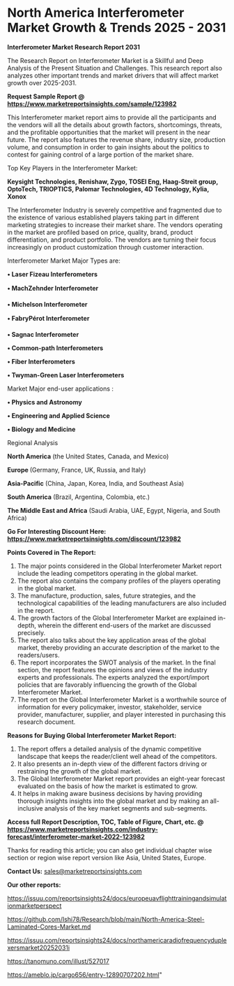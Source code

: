 # North America Interferometer Market Growth & Trends 2025 - 2031

<strong>Interferometer Market Research Report 2031</strong>

The Research Report on Interferometer Market is a Skillful and Deep Analysis of the Present Situation and Challenges. This research report also analyzes other important trends and market drivers that will affect market growth over 2025-2031.

<strong>Request Sample Report @ <a href=https://www.marketreportsinsights.com/sample/123982>https://www.marketreportsinsights.com/sample/123982</a></strong>

This Interferometer market report aims to provide all the participants and the vendors will all the details about growth factors, shortcomings, threats, and the profitable opportunities that the market will present in the near future. The report also features the revenue share, industry size, production volume, and consumption in order to gain insights about the politics to contest for gaining control of a large portion of the market share.

Top Key Players in the Interferometer Market:

<strong>Keysight Technologies, Renishaw, Zygo, TOSEI Eng, Haag-Streit group, OptoTech, TRIOPTICS, Palomar Technologies, 4D Technology, Kylia, Xonox</strong>

The Interferometer Industry is severely competitive and fragmented due to the existence of various established players taking part in different marketing strategies to increase their market share. The vendors operating in the market are profiled based on price, quality, brand, product differentiation, and product portfolio. The vendors are turning their focus increasingly on product customization through customer interaction.

Interferometer Market Major Types are:

<strong>• Laser Fizeau Interferometers

• MachZehnder Interferometer

• Michelson Interferometer

• FabryPérot Interferometer

• Sagnac Interferometer

• Common-path Interferometers

• Fiber Interferometers

• Twyman-Green Laser Interferometers</strong>

Market Major end-user applications :

<strong>• Physics and Astronomy

• Engineering and Applied Science

• Biology and Medicine</strong>

Regional Analysis

</u><strong><b>North America</b></strong> (the United States, Canada, and Mexico)

<strong><b>Europe </b></strong>(Germany, France, UK, Russia, and Italy)

<strong><b>Asia-Pacific</b></strong> (China, Japan, Korea, India, and Southeast Asia)

<strong><b>South America</b></strong> (Brazil, Argentina, Colombia, etc.)

<strong><b>The Middle East and Africa</b></strong> (Saudi Arabia, UAE, Egypt, Nigeria, and South Africa)

<strong>Go For Interesting Discount Here: <a href=https://www.marketreportsinsights.com/discount/123982>https://www.marketreportsinsights.com/discount/123982</a></strong>

<strong>Points Covered in The Report:</strong>
<ol>
  <li>The major points considered in the Global Interferometer Market report include the leading competitors operating in the global market.</li>
  <li>The report also contains the company profiles of the players operating in the global market.</li>
  <li>The manufacture, production, sales, future strategies, and the technological capabilities of the leading manufacturers are also included in the report.</li>
  <li>The growth factors of the Global Interferometer Market are explained in-depth, wherein the different end-users of the market are discussed precisely.</li>
  <li>The report also talks about the key application areas of the global market, thereby providing an accurate description of the market to the readers/users.</li>
  <li>The report incorporates the SWOT analysis of the market. In the final section, the report features the opinions and views of the industry experts and professionals. The experts analyzed the export/import policies that are favorably influencing the growth of the Global Interferometer Market.</li>
  <li>The report on the Global Interferometer Market is a worthwhile source of information for every policymaker, investor, stakeholder, service provider, manufacturer, supplier, and player interested in purchasing this research document.</li>
</ol>
<strong>Reasons for Buying Global Interferometer Market Report:</strong>

<ol>
  <li>The report offers a detailed analysis of the dynamic competitive landscape that keeps the reader/client well ahead of the competitors.</li>
  <li>It also presents an in-depth view of the different factors driving or restraining the growth of the global market.</li>
  <li>The Global Interferometer Market report provides an eight-year forecast evaluated on the basis of how the market is estimated to grow.</li>
  <li>It helps in making aware business decisions by having providing thorough insights insights into the global market and by making an all-inclusive analysis of the key market segments and sub-segments.</li>
</ol>
<strong>Access full Report Description, TOC, Table of Figure, Chart, etc. @ <a href=https://www.marketreportsinsights.com/industry-forecast/interferometer-market-2022-123982>https://www.marketreportsinsights.com/industry-forecast/interferometer-market-2022-123982</a></strong>


Thanks for reading this article; you can also get individual chapter wise section or region wise report version like Asia, United States, Europe.

<strong>Contact Us:</strong>
sales@marketreportsinsights.com

<strong>Our other reports:</strong>

<a href=https://issuu.com/reportsinsights24/docs/europeuavflighttrainingandsimulationmarketperspect>https://issuu.com/reportsinsights24/docs/europeuavflighttrainingandsimulationmarketperspect</a>

<a href=https://github.com/Ishi78/Research/blob/main/North-America-Steel-Laminated-Cores-Market.md>https://github.com/Ishi78/Research/blob/main/North-America-Steel-Laminated-Cores-Market.md</a>

<a href=https://issuu.com/reportsinsights24/docs/northamericaradiofrequencyduplexersmarket20252031i>https://issuu.com/reportsinsights24/docs/northamericaradiofrequencyduplexersmarket20252031i</a>

<a href=https://tanomuno.com/illust/527017>https://tanomuno.com/illust/527017</a>

<a href=https://ameblo.jp/cargo656/entry-12890707202.html>https://ameblo.jp/cargo656/entry-12890707202.html</a>"
